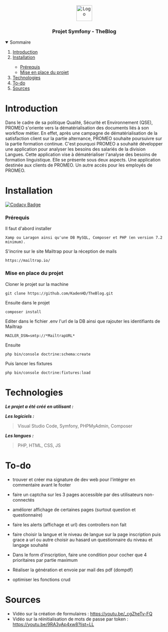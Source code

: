 <br />
<p align="center">
    <img src="https://www.promeo-formation.fr/themes/custom/promeo/img/logos/logo_promeo_white.svg" alt="Logo" height="50px"><br>
    <h3 align="center">Projet Symfony - TheBlog </h3>
        
<details open="open">
  <summary>Sommaire</summary>
  <ol>
    <li>
      <a href="#Introduction">Introduction</a>
    </li>
    <li>
      <a href="#Installation">Installation</a>
    </li>
    <ul>
        <li>
            <a href="#prérequis">Prérequis</a>
        </li>
        <li>
            <a href="#mise-en-place-du-projet">Mise en place du projet</a>
        </li>
    </ul>
    <li>
      <a href="#Technologies">Technologies</a>
    </li>
    <li>
      <a href="#To-do">To-do</a>
    </li>
    <li>
      <a href="#Sources">Sources</a>
    </li>
</details> 
    
# Introduction
    
Dans le cadre de sa politique Qualité, Sécurité et Environnement (QSE), PROMEO s'oriente vers la dématérialisation des documents liés à son workflow métier. En effet, après une campagne de dématérialisation de la satisfaction client sur la partie alternance, PROMEO souhaite poursuivre sur la partie formation continue. C'est pourquoi PROMEO a souhaité développer une application pour analyser les besoins des salariés de la division Langues. Cette application vise à dématérialiser l'analyse des besoins de formation linguistique. Elle se présente sous deux aspects. Une application destinée aux clients de PROMEO. Un autre accès pour les employés de PROMEO.
    
# Installation
[![Codacy Badge](https://api.codacy.com/project/badge/Grade/74053c23c5734e3286f85feadf02ecf3)](https://app.codacy.com/gh/KadenHD/TheBlog?utm_source=github.com&utm_medium=referral&utm_content=KadenHD/TheBlog&utm_campaign=Badge_Grade_Settings)

### Prérequis

Il faut d'abord installer

```
Xamp ou Laragon ainsi qu'une DB MySQL, Composer et PHP (en version 7.2 minimum).
```

S'incrire sur le site Mailtrap pour la réception de mails
    
```
https://mailtrap.io/
```
    
### Mise en place du projet

Cloner le projet sur la machine

```
git clone https://github.com/KadenHD/TheBlog.git
```

Ensuite dans le projet

```
composer install
```

Editer dans le fichier .env l'url de la DB ainsi que rajouter les identifiants de Mailtrap

```
MAILER_DSN=smtp://*MailtrapURL*  
```
    
Ensuite    
    
```
php bin/console doctrine:schema:create
```

Puis lancer les fixtures

```
php bin/console doctrine:fixtures:load
```
# Technologies

***Le projet a été créé en utilisant :***

***Les logiciels :***

> Visual Studio Code,
> Symfony,
> PHPMyAdmin,
> Composer

***Les langues :***

> PHP,
> HTML,
> CSS,
> JS

# To-do

- trouver et créer ma signature de dev web pour l'intégrer en commentaire avant le footer
- faire un captcha sur les 3 pages accessible par des utilisateurs non-connectés
- améliorer affichage de certaines pages (surtout question et questionnaire)
- faire les alerts (affichage et url) des controllers non fait

- faire choisir la langue et le niveau de langue sur la page inscription puis grace a url ou autre choisir au hasard un questionnaire du niveau et langage souhaité

- Dans le form d'inscription, faire une condition pour cocher que 4 prioritaires par partie maximum

- Réaliser la génération et envoie par mail des pdf (dompdf)
- optimiser les fonctions crud

# Sources

- Vidéo sur la création de formulaires : https://youtu.be/_cgZheTv-FQ
- Vidéo sur la réinitialisation de mots de passe par token : https://youtu.be/9RA3yAp4xw8?list=LL
